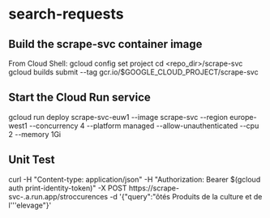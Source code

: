 # search-requests

## Build the scrape-svc container image
From Cloud Shell:
gcloud config set project <project-name>
cd <repo_dir>/scrape-svc
gcloud builds submit --tag gcr.io/$GOOGLE_CLOUD_PROJECT/scrape-svc
## Start the Cloud Run service
gcloud run deploy scrape-svc-euw1 --image scrape-svc --region europe-west1 --concurrency 4 --platform managed --allow-unauthenticated --cpu 2 --memory 1Gi 
## Unit Test
curl -H "Content-type: application/json" -H "Authorization: Bearer $(gcloud auth print-identity-token)" -X POST https://scrape-svc-<service-URL>.a.run.app/stroccurences -d '{"query":"ôtés Produits de la culture et de l'\''elevage"}'

